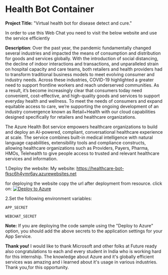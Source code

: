 # Health Bot Container
**Project Title:** "Virtual health bot for disease detect and cure."

In order to use this Web Chat you need to visit the below website and use the service efficiently

**Description**: 
Over the past year, the pandemic fundamentally changed several industries and impacted the means of consumption and distribution for goods and services globally. With the introduction of social distancing, the decline of indoor interactions and transactions, and unparalleled strain on hospital capacity and care teams, both retailers and health providers had to transform traditional business models to meet evolving consumer and industry needs. Across these industries, COVID-19 highlighted a greater need to support frontline workers and reach underserved communities. As a result, it’s become increasingly clear that consumers today need convenient, cost-effective, and high-quality goods and services to support everyday health and wellness. To meet the needs of consumers and expand equitable access to care, we’re supporting the ongoing development of an industry convergence known as Retail+Health with our cloud capabilities designed specifically for retailers and healthcare organizations.

The Azure Health Bot service empowers healthcare organizations to build and deploy an AI-powered, compliant, conversational healthcare experience at scale. The service combines built-in medical intelligence with natural language capabilities, extensibility tools and compliance constructs, allowing healthcare organizations such as Providers, Payers, Pharma, HMOs, Telehealth to give people access to trusted and relevant healthcare services and information.


1.Deploy the website:
My website: https://healthcare-bot-fksc6h4ymr6ay.azurewebsites.net

for deploying the website copy the url after deployment from resource.
click on:
[![Deploy to Azure](https://aka.ms/deploytoazurebutton)](https://portal.azure.com/#create/Microsoft.Template/uri/https%3A%2F%2Fraw.githubusercontent.com%2Fmicrosoft%2FHealthBotContainerSample%2Fmaster%2Fazuredeploy.json)

2.Set the following environment variables:

`APP_SECRET`

`WEBCHAT_SECRET`

**Note:** If you are deploying the code sample using the "Deploy to Azure" option, you should add the above secrets to the application settings for your App Service.

**Thank you!**
I would like to thank Microsoft and other folks at Future ready also congratulations to each and every student in India who is working hard for this internship. The knowledge about Azure and it's globally efficient services was amazing and i learned about it's usage in various industries.
Thank you,for this opportunity.



